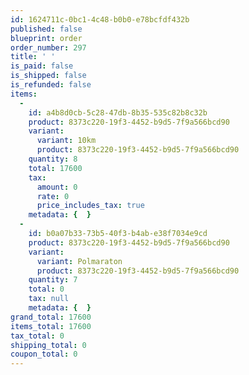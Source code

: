 ```yaml
---
id: 1624711c-0bc1-4c48-b0b0-e78bcfdf432b
published: false
blueprint: order
order_number: 297
title: ' '
is_paid: false
is_shipped: false
is_refunded: false
items:
  -
    id: a4b8d0cb-5c28-47db-8b35-535c82b8c32b
    product: 8373c220-19f3-4452-b9d5-7f9a566bcd90
    variant:
      variant: 10km
      product: 8373c220-19f3-4452-b9d5-7f9a566bcd90
    quantity: 8
    total: 17600
    tax:
      amount: 0
      rate: 0
      price_includes_tax: true
    metadata: {  }
  -
    id: b0a07b33-73b5-40f3-b4ab-e38f7034e9cd
    product: 8373c220-19f3-4452-b9d5-7f9a566bcd90
    variant:
      variant: Polmaraton
      product: 8373c220-19f3-4452-b9d5-7f9a566bcd90
    quantity: 7
    total: 0
    tax: null
    metadata: {  }
grand_total: 17600
items_total: 17600
tax_total: 0
shipping_total: 0
coupon_total: 0
---
```

